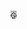 <!DOCTYPE html>
<html>
  <head>
    <title>BuckleBerry Boards</title>
    <style>
      img.logo {
        max-height: 2%;
        max-width: 2%;
      }
    </style>
  </head>
  <body>
    <img class="logo" src="BuckleBerryBW.png" alt="BuckleBerry Logo">
  </body>
</html>
